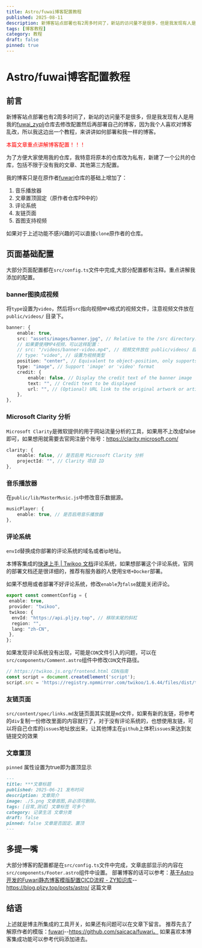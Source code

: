 ```yaml
---
title: Astro/fuwai博客配置教程
published: 2025-08-11
description: 新博客站点部署也有2周多时间了，新站的访问量不是很多，但是我发现有人是用我的fuwai_zyplj仓库去修改配置然后再部署自己的博客
tags: [博客教程]
category: 教程
draft: false 
pinned: true
---
```


# Astro/fuwai博客配置教程

## 前言

新博客站点部署也有2周多时间了，新站的访问量不是很多，但是我发现有人是用我的[fuwai_zyplj](https://github.com/ZyPLJ/fuwai_zyplj)仓库去修改配置然后再部署自己的博客，因为我个人喜欢对博客乱改，所以我这边出一个教程，来讲讲如何部署和我一样的博客。

<font color='red'>本篇文章重点讲解博客配置！！！</font>

为了方便大家使用我的仓库，我特意将原本的仓库改为私有，新建了一个公共的仓库，包括不限于没有我的文章、其他第三方配置。

我的博客只是在原作者[fuwari](https://github.com/saicaca/fuwari)仓库的基础上增加了：

1. 音乐播放器
2. 文章置顶固定（原作者仓库PR中的）
3. 评论系统
4. 友链页面
5. 首图支持视频

如果对于上述功能不感兴趣的可以直接`clone`原作者的仓库。

## 页面基础配置

大部分页面配置都在`src/config.ts`文件中完成,大部分配置都有注释。重点讲解我添加的配置。

### banner图换成视频

将`type`设置为`video`，然后将`src`指向视频`MP4`格式的视频文件，注意视频文件放在 `public/videos/` 目录下。

```ts
banner: {
    enable: true,
    src: "assets/images/banner.jpg", // Relative to the /src directory. Relative to the /public directory if it starts with '/'
    // 如果要使用MP4视频，可以这样配置：
    // src: "/videos/banner-video.mp4", // 视频文件放在 public/videos/ 目录下
    // type: "video", // 设置为视频类型
    position: "center", // Equivalent to object-position, only supports 'top', 'center', 'bottom'. 'center' by default
    type: "image", // Support 'image' or 'video' format
    credit: {
        enable: false, // Display the credit text of the banner image
        text: "", // Credit text to be displayed
        url: "", // (Optional) URL link to the original artwork or artist's page
    },
},
```

### Microsoft Clarity 分析

`Microsoft Clarity`是微软提供的用于网站流量分析的工具，如果用不上改成false即可，如果想用就需要去官网注册个账号：<https://clarity.microsoft.com/>

```ts
clarity: {
    enable: false, // 是否启用 Microsoft Clarity 分析
    projectId: "", // Clarity 项目 ID
},
```

### 音乐播放器

在`public/lib/MasterMusic.js`中修改音乐数据源。

```ts
musicPlayer: {
    enable: true, // 是否启用音乐播放器
},
```

### 评论系统

`envId`替换成你部署的评论系统的域名或者ip地址。

本博客集成的[快速上手 | Twikoo 文档](https://twikoo.js.org/quick-start.html)评论系统，如果想部署这个评论系统，官网的部署文档还是很详细的，推荐有服务器的人使用`宝塔+Docker`部署。

如果不想用或者部署不好评论系统，修改`enable`为`false`就能关闭评论。

```ts
export const commentConfig = {
 enable: true,
 provider: "twikoo",
 twikoo: {
  envId: "https://api.pljzy.top", // 移除末尾的斜杠
  region: "",
  lang: "zh-CN",
 },
};

```

如果发现评论系统没有出现，可能是`CDN`文件引入的问题，可以在`src/components/Comment.astro`组件中修改`CDN`文件路径。

```ts
// https://twikoo.js.org/frontend.html CDN指南
const script = document.createElement('script');
script.src = 'https://registry.npmmirror.com/twikoo/1.6.44/files/dist/twikoo.min.js' 
```

### 友链页面

`src/content/spec/links.md`友链页面其实就是`md`文件，如果有新的友链，将参考的`div`复制一份修改里面的内容就行了，对于没有评论系统的，也想使用友链，可以将自己仓库的`issues`地址放出来，让其他博主在`github`上体积`issues`来达到友链提交的效果

### 文章置顶

`pinned` 属性设置为true即为置顶显示

```markdown
---
title: ***文章标题
published: 2025-06-21 发布时间
description: 文章简介
image: ./5.png 文章首图,非必须可删除。
tags: [日常,测试] 文章标签 可多个 
category: 记录生活 文章分类
draft: false 
pinned: false 文章是否固定、置顶
---
```

## 多提一嘴

大部分博客的配置都是在`src/config.ts`文件中完成，文章底部显示的内容在`src/components/Footer.astro`组件中设置。
部署博客的话可以参考：[基于Astro开发的Fuwari静态博客模版配置CICD流程 - ZY知识库](https://blog.pljzy.top/posts/astro/基于astro开发的fuwari静态博客模版配置cicd流程/)--<https://blog.pljzy.top/posts/astro/>  这篇文章

## 结语

上述就是博主所集成的工具开关，如果还有问题可以在文章下留言。
推荐先去了解原作者的模版：[fuwari](https://github.com/saicaca/fuwari)--<https://github.com/saicaca/fuwari。> 如果喜欢本博客集成功能可以参考代码添加进去。
